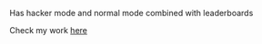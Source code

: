 Has hacker mode and normal mode combined with leaderboards

Check my work [here](https://comfy-llama-efaab4.netlify.app/)
